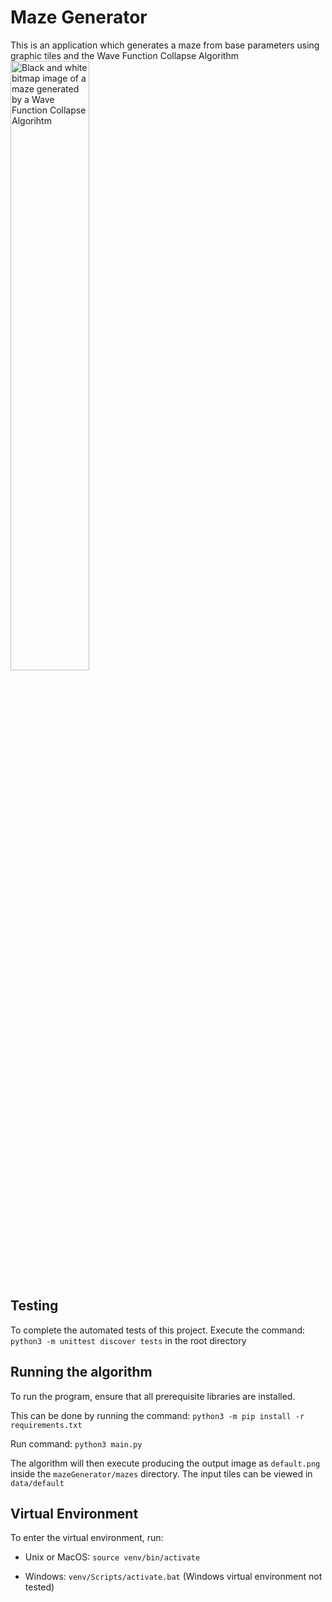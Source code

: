 # Maze Generator

This is an application which generates a maze from base parameters using graphic tiles and the Wave Function Collapse Algorithm
<img alt="Black and white bitmap image of a maze generated by a Wave Function Collapse Algorihtm" height="50%" src="mazes/default-complete.png" title="Example WFC maze" width="50%"/>
## Testing

To complete the automated tests of this project.
Execute the command:
`python3 -m unittest discover tests`
in the root directory

## Running the algorithm
To run the program, ensure that all prerequisite libraries are installed.

This can be done by running the command:
`python3 -m pip install -r requirements.txt`

Run command: 
`python3 main.py`

The algorithm will then execute producing the output image as `default.png` inside the `mazeGenerator/mazes` directory. The input tiles can be viewed in `data/default`

## Virtual Environment
To enter the virtual environment, run:

* Unix or MacOS: `source venv/bin/activate`

* Windows: `venv/Scripts/activate.bat` (Windows virtual environment not tested)